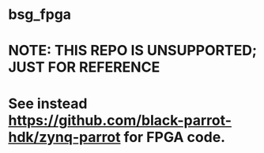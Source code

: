 # bsg_fpga

# NOTE: THIS REPO IS UNSUPPORTED; JUST FOR REFERENCE

# See instead https://github.com/black-parrot-hdk/zynq-parrot for FPGA code.
